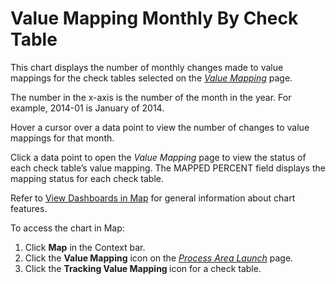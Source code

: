 # Value Mapping Monthly By Check Table

This chart displays the number of monthly changes made to value mappings
for the check tables selected on the *[Value
Mapping](../Page_Desc/Value_Mapping.htm)* page.

The number in the x-axis is the number of the month in the year. For
example, 2014-01 is January of 2014.

Hover a cursor over a data point to view the number of changes to value
mappings for that month.

Click a data point to open the *Value Mapping* page to view the status
of each check table’s value mapping. The MAPPED PERCENT field displays
the mapping status for each check table.

Refer to [View Dashboards in Map](View_Dashboards_in_Map.htm) for
general information about chart features.

To access the chart in Map:

1.  Click <span style="font-weight: bold;">Map</span> in the Context
    bar.
2.  Click the <span style="font-weight: bold;">Value Mapping</span> icon
    on the *[Process Area
    Launch](../Page_Desc/Process_Area_Launch_map.htm)* page.
3.  Click the <span style="font-weight: bold;">Tracking Value Mapping
    </span>icon for a check table.
